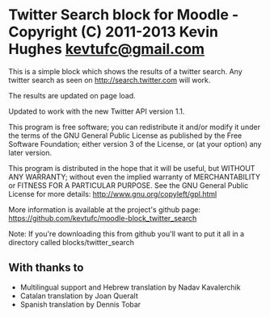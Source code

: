 # Twitter Search block for Moodle - Copyright (C) 2011-2013 Kevin Hughes <kevtufc@gmail.com>

This is a simple block which shows the results of a twitter search. Any twitter search as seen on
http://search.twitter.com will work.

The results are updated on page load.

Updated to work with the new Twitter API version 1.1.

This program is free software; you can redistribute it and/or modify it under the terms of the GNU General Public License
as published by the Free Software Foundation; either version 3 of the License, or (at your option) any later version.

This program is distributed in the hope that it will be useful, but WITHOUT ANY WARRANTY; without even the implied warranty
of MERCHANTABILITY or FITNESS FOR A PARTICULAR PURPOSE. See the GNU General Public License for more
details: http://www.gnu.org/copyleft/gpl.html

More information is available at the project's github page: https://github.com/kevtufc/moodle-block_twitter_search

Note: If you're downloading this from github you'll want to put it all in a directory called blocks/twitter_search

## With thanks to

* Multilingual support and Hebrew translation by Nadav Kavalerchik
* Catalan translation by Joan Queralt
* Spanish translation by Dennis Tobar
